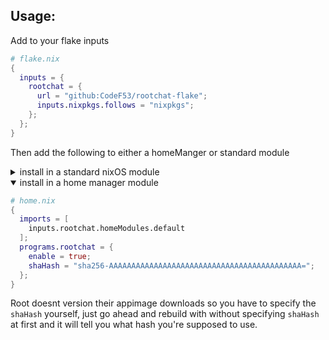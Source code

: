 ## Usage:
Add to your flake inputs
```nix
# flake.nix
{
  inputs = {
    rootchat = {
      url = "github:CodeF53/rootchat-flake";
      inputs.nixpkgs.follows = "nixpkgs";
    };
  };
}
```

Then add the following to either a homeManger or standard module
<details>
  <summary>install in a standard nixOS module</summary>

  ```nix
  # configuration.nix
  {
    imports = [
      inputs.rootchat.nixosModules.default
    ];
    programs.rootchat = {
      enable = true;
      shaHash = "sha256-AAAAAAAAAAAAAAAAAAAAAAAAAAAAAAAAAAAAAAAAAAA=";
    };
  }
  ```
</details>

<details open>
  <summary>install in a home manager module</summary>

  ```nix
  # home.nix
  {
    imports = [
      inputs.rootchat.homeModules.default
    ];
    programs.rootchat = {
      enable = true;
      shaHash = "sha256-AAAAAAAAAAAAAAAAAAAAAAAAAAAAAAAAAAAAAAAAAAA=";
    };
  }
  ```
</details>

Root doesnt version their appimage downloads so you have to specify the `shaHash` yourself, just go ahead and rebuild with without specifying `shaHash` at first and it will tell you what hash you're supposed to use.